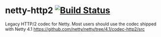# netty-http2 [![Build Status](https://travis-ci.org/twitter/netty-http2.svg)](https://travis-ci.org/twitter/netty-http2)

Legacy HTTP/2 codec for Netty. Most users should use the codec shipped with Netty 4.1 https://github.com/netty/netty/tree/4.1/codec-http2/src
